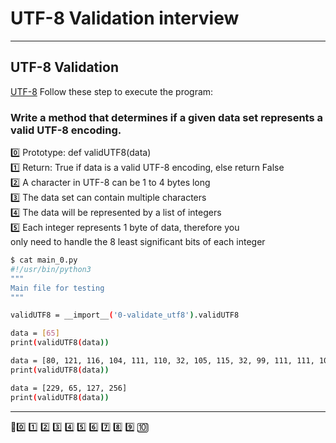 # UTF-8 Validation interview

---
**UTF-8 Validation**
---
[UTF-8](./0-validate_utf8.py)
Follow these step to execute the program:

### Write a method that determines if a given data set represents a valid UTF-8 encoding.

0️⃣  Prototype: def validUTF8(data) <br/>
1️⃣  Return: True if data is a valid UTF-8 encoding, else return False<br/>
2️⃣  A character in UTF-8 can be 1 to 4 bytes long<br/>
3️⃣  The data set can contain multiple characters<br/>
4️⃣  The data will be represented by a list of integers<br/>
5️⃣  Each integer represents 1 byte of data, therefore you<br/> only need to handle the 8 least significant bits of each integer<br/>

```sh
$ cat main_0.py
#!/usr/bin/python3
"""
Main file for testing
"""

validUTF8 = __import__('0-validate_utf8').validUTF8

data = [65]
print(validUTF8(data))

data = [80, 121, 116, 104, 111, 110, 32, 105, 115, 32, 99, 111, 111, 108, 33]
print(validUTF8(data))

data = [229, 65, 127, 256]
print(validUTF8(data))
```
---
🥳0️⃣ 1️⃣ 2️⃣ 3️⃣ 4️⃣ 5️⃣ 6️⃣ 7️⃣ 8️⃣ 9️⃣ 🔟

